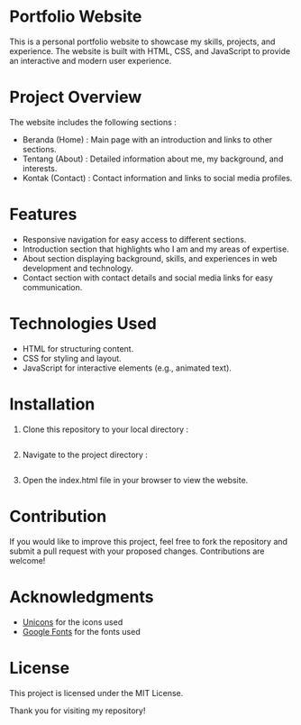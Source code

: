 # Portfolio Website

This is a personal portfolio website to showcase my skills, projects, and experience. The website is built with HTML, CSS, and JavaScript to provide an interactive and modern user experience.

# Project Overview
The website includes the following sections :
- Beranda (Home) : Main page with an introduction and links to other sections.
- Tentang (About) : Detailed information about me, my background, and interests.
- Kontak (Contact) : Contact information and links to social media profiles.

# Features
- Responsive navigation for easy access to different sections.
- Introduction section that highlights who I am and my areas of expertise.
- About section displaying background, skills, and experiences in web development and technology.
- Contact section with contact details and social media links for easy communication.

# Technologies Used
- HTML for structuring content.
- CSS for styling and layout.
- JavaScript for interactive elements (e.g., animated text).

# Installation
1. Clone this repository to your local directory :
    ```bash git clone https://github.com/username/personal-portfolio-website.git
    ```
2. Navigate to the project directory :
     ```bash git cd personal-portfolio-website
     ```
3. Open the index.html file in your browser to view the website.

# Contribution
If you would like to improve this project, feel free to fork the repository and submit a pull request with your proposed changes. Contributions are welcome!

# Acknowledgments
- [Unicons](https://iconscout.com/unicons?gad_source=1&gclid=Cj0KCQjwm5e5BhCWARIsANwm06jSTPVPrywdKGcw1bBEWKriRLIglLNxvHKMICtFM7EgDdLct2f3-wUaAoyTEALw_wcB) for the icons used
- [Google Fonts](https://fonts.google.com/) for the fonts used

# License
This project is licensed under the MIT License.

Thank you for visiting my repository!
